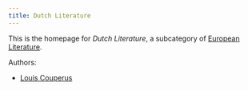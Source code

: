 ```yaml
---
title: Dutch Literature
---
```


This is the homepage for *Dutch Literature*, a subcategory of [European Literature](../european/index.html).

Authors:

- [Louis Couperus](couperus/index.html)
